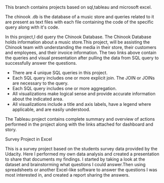 This branch contains projects based on sql,tableau and microsoft excel.

The chinook .db is the database of a music store and queries related to it are present as text files with each file containing the code of the specific query along with it's code.
 
In this project,I did query the Chinook Database. The Chinook Database holds information about a music store.This project, will be assisting the Chinook team with understanding the media in their store, their customers and employees, and their invoice information.
The two links above contain the queries and visual presentation after pulling the data from SQL query to successfully answer the questions.
- There are 4 unique SQL queries in this project.
- Each SQL query includes one or more explicit join. The JOIN or JOINs are necessary to the query.
- Each SQL query includes one or more aggregation.
- All visualizations make logical sense and provide accurate information about the indicated area.
- All visualizations include a title and axis labels, have a legend where applicable, and are easily understood. 
 
 
The Tableau project contains complete summary and overview of actions performed in the project along with the links attached for dashboard and story.


Survey Project in Excel

This is a survey project based on the students survey data provided by the Udacity. Here I performed 
my own data analysis and created a presentation to share that documents my findings. I started by taking a look at the dataset and brainstorming what questions I could answer.Then using spreadsheets or another Excel-like software to answer the questions I was most interested in, and created a report sharing the answers.


